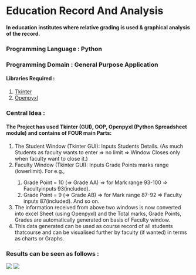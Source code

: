 # Education Record And Analysis
<h4>In education institutes where relative grading is used & graphical analysis of the record.</h4>

<h3>Programming Language : Python</h3>
<h3>Programming Domain : General Purpose Application</h3>
<h4>Libraries Required : </h4>
<ol>
<a href="https://docs.python.org/3/library/tkinter.html"><li> Tkinter </li></a>
<a href="https://pypi.org/project/openpyxl/"><li> Openpyxl </li></a>
</ol>

<h3>Central Idea :</h3>
<h4>The Project has used Tkinter (GUI), OOP, Openpyxl (Python Spreadsheet module) and contains of FOUR main Parts:</h4>
<ol>
<li>The Student Window (Tkinter GUI): Inputs Students Details. (As much Students as faculty wants to enter => no limit => Window Closes only when faculty want to close it.)</li>
<li>Faculty Window (Tkinter GUI): Inputs Grade Points marks range (lowerlimit). For e.g.,</li>
<ol>
<li>Grade Point = 10 (=> Grade AA) => for Mark range 93-100 => Facultyinputs 93(included).</li>
<li>Grade Point = 9 (=> Grade AB) => for Mark range 87-92 => Faculty inputs 87(included). And so on.</li>
</ol>
<li>The information received from above two windows is now converted into excel Sheet (using Openpyxl) and the Total marks, Grade Points, Grades are automatically generated on basis of Faculty window.</li>
<li>This data generated can be used as course record of all students thatcourse and can be visualised further by faculty (if wanted) in terms as charts or Graphs.</li>
</ol>

<h3>Results can be seen as follows : </h3>
<img src="https://user-images.githubusercontent.com/94524533/184553998-201f2498-76fa-4ff7-b138-d02d2b660b42.jpeg"></img>
<img src="https://user-images.githubusercontent.com/94524533/184553698-bbfe160f-4ba8-48cb-a654-cff37c38eacd.png"></img>



